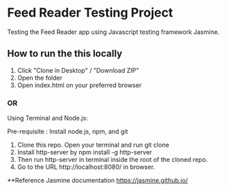 # Feed Reader Testing Project

Testing the Feed Reader app using Javascript testing framework Jasmine.

## How to run the this locally

1. Click "Clone in Desktop" / "Download ZIP"
2. Open the folder
3. Open index.html on your preferred browser

### OR

Using Terminal and Node.js:

Pre-requisite : Install node.js, npm, and git

1. Clone this repo. Open your terminal and run git clone
2. Install http-server by npm install -g http-server
3. Then run http-server in terminal inside the root of the cloned repo.
4. Go to the URL http://localhost:8080/ in browser.

**Reference
Jasmine documentation <https://jasmine.github.io/>
